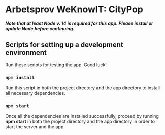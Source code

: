 # Arbetsprov WeKnowIT: CityPop

***Note that at least Node v. 14 is required for this app. Please install or update Node before continuing.*** 

## Scripts for setting up a development environment
Run these scripts for testing the app. Good luck!  

### `npm install`
Run this script in both the project directory and the app directory to install all necessary dependencies. 

### `npm start`
Once all the dependencies are installed successfully, proceed by running **npm start** in both the project directory and the app directory in order to start the server and the app. 
